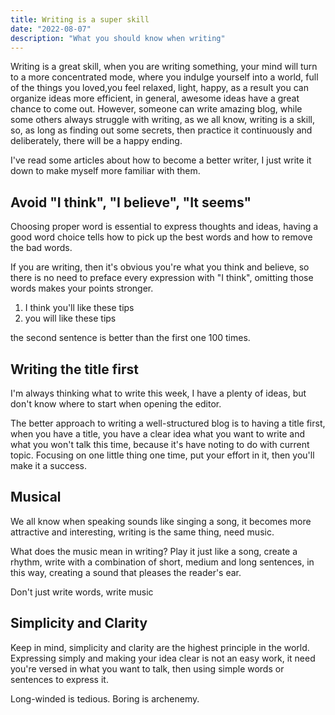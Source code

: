 ```yaml
---
title: Writing is a super skill
date: "2022-08-07"
description: "What you should know when writing"
---
```


Writing is a great skill, when you are writing something, your mind will turn to a more concentrated mode, where you indulge yourself into a world, full of the things you loved,you feel relaxed, light, happy, as a result you can organize ideas more efficient, in general, awesome ideas have a great chance to come out. However, someone can write amazing blog, while some others always struggle with writing, as we all know, writing is a skill, so, as long as finding out some secrets, then practice it continuously and deliberately, there will be a happy ending.

I've read some articles about how to become a better writer, I just write it down to make myself more familiar with them.

## Avoid "I think", "I believe", "It seems"

Choosing proper word is essential to express thoughts and ideas, having a good word choice tells how to pick up the best words and how to remove the bad words.

If you are writing, then it's obvious you're what you think and believe, so there is no need to preface every expression with "I think", omitting those words makes your points stronger.

1. I think you'll like these tips
2. you will like these tips

the second sentence is better than the first one 100 times.

## Writing the title first

I'm always thinking what to write this week, I have a plenty of ideas, but don't know where to start when opening the editor.

The better approach to writing a well-structured blog is to having a title first, when you have a title, you have a clear idea what you want to write and what you won't talk this time, because it's have noting to do with current topic. Focusing on one little thing one time, put your effort in it, then you'll make it a success.

## Musical

We all know when speaking sounds like singing a song, it becomes more attractive and interesting, writing is the same thing, need music.

What does the music mean in writing? Play it just like a song, create a rhythm, write with a combination of short, medium and long sentences, in this way, creating a sound that pleases the reader's ear.

Don't just write words, write music

## Simplicity and Clarity

Keep in mind, simplicity and clarity are the highest principle in the world.
Expressing simply and making your idea clear is not an easy work, it need you're versed in what you want to talk, then using simple words or sentences to express it.

Long-winded is tedious.
Boring is archenemy.
